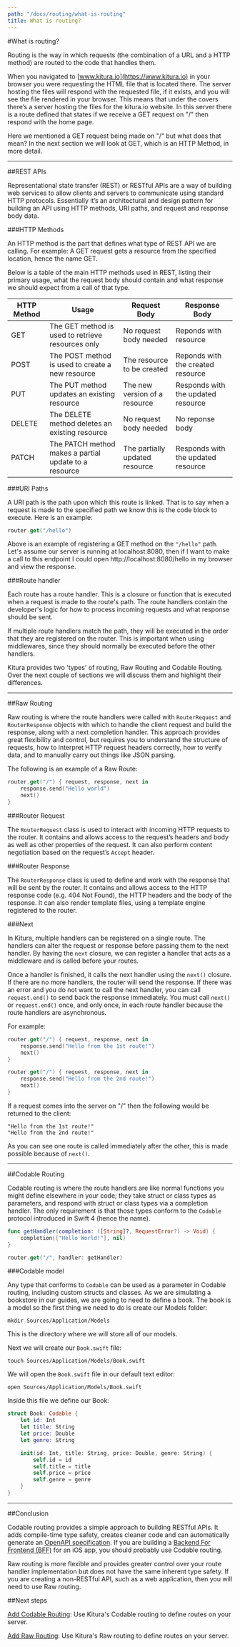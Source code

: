 ```yaml
---
path: "/docs/routing/what-is-routing"
title: What is routing?
---
```


#What is routing?

Routing is the way in which requests (the combination of a URL and a HTTP method) are routed to the code that handles them.

When you navigated to [www.kitura.io](https://www.kitura.io) in your browser you were requesting the HTML file that is located there. The server hosting the files will respond with the requested file, if it exists, and you will see the file rendered in your browser. This means that under the covers there’s a server hosting the files for the kitura.io website. In this server there is a route defined that states if we receive a GET request on "/" then respond with the home page.

Here we mentioned a GET request being made on "/" but what does that mean? In the next section we will look at GET, which is an HTTP Method, in more detail.

---

##REST APIs

Representational state transfer (REST) or RESTful APIs are a way of building web services to allow clients and servers to communicate using standard HTTP protocols. Essentially it’s an architectural and design pattern for building an API using HTTP methods, URI paths, and request and response body data.

###HTTP Methods

An HTTP method is the part that defines what type of REST API we are calling. For example: A GET request gets a resource from the specified location, hence the name GET.

Below is a table of the main HTTP methods used in REST, listing their primary usage, what the request body should contain and what response we should expect from a call of that type.

| HTTP Method | Usage                                                 | Request Body                   | Response Body                      |
| ----------- | ----------------------------------------------------- | ------------------------------ | ---------------------------------- |
| GET         | The GET method is used to retrieve resources only	    | No request body needed	       | Reponds with resource              |
| POST        | The POST method is used to create a new resource    	| The resource to be created	   | Reponds with the created resource  |
| PUT         | The PUT method updates an existing resource	          | The new version of a resource	 | Responds with the updated resource |
| DELETE      | The DELETE method deletes an existing resource	      | No request body needed	       | No reponse body                    |
| PATCH       | The PATCH method makes a partial update to a resource	| The partially updated resource | Responds with the updated resource |

###URI Paths

A URI path is the path upon which this route is linked. That is to say when a request is made to the specified path we know this is the code block to execute. Here is an example:

```swift
router.get("/hello")
```

Above is an example of registering a GET method on the `"/hello"` path. Let's assume our server is running at localhost:8080, then if I want to make a call to this endpoint I could open http://localhost:8080/hello in my browser and view the response.

###Route handler

Each route has a route handler. This is a closure or function that is executed when a request is made to the route's path. The route handlers contain the developer's logic for how to process incoming requests and what response should be sent.

If multiple route handlers match the path, they will be executed in the order that they are registered on the router. This is important when using middlewares, since they should normally be executed before the other handlers.

Kitura provides two 'types' of routing, Raw Routing and Codable Routing. Over the next couple of sections we will discuss them and highlight their differences.

---

##Raw Routing

Raw routing is where the route handlers were called with `RouterRequest` and `RouterResponse` objects with which to handle the client request and build the response, along with a next completion handler. This approach provides great flexibility and control, but requires you to understand the structure of requests, how to interpret HTTP request headers correctly, how to verify data, and to manually carry out things like JSON parsing.

The following is an example of a Raw Route:

```swift
router.get("/") { request, response, next in
    response.send("Hello world")
    next()
}
```

###Router Request

The `RouterRequest` class is used to interact with incoming HTTP requests to the router. It contains and allows access to the request’s headers and body as well as other properties of the request. It can also perform content negotiation based on the request’s `Accept` header.

###Router Response

The `RouterResponse` class is used to define and work with the response that will be sent by the router. It contains and allows access to the HTTP response code (e.g. 404 Not Found), the HTTP headers and the body of the response. It can also render template files, using a template engine registered to the router.

###Next

In Kitura, multiple handlers can be registered on a single route. The handlers can alter the request or response before passing them to the next handler. By having the `next` closure, we can register a handler that acts as a middleware and is called before your routes.

Once a handler is finished, it calls the next handler using the `next()` closure. If there are no more handlers, the router will send the response. If there was an error and you do not want to call the next handler, you can call `request.end()` to send back the response immediately. You must call `next()` or `request.end()` once, and only once, in each route handler because the route handlers are asynchronous.

For example:

```swift
router.get("/") { request, response, next in
    response.send("Hello from the 1st route!")
    next()
}

router.get("/") { request, response, next in
    response.send("Hello from the 2nd route!")
    next()
}
```

If a request comes into the server on "/" then the following would be returned to the client:

```
"Hello from the 1st route!"
"Hello from the 2nd route!"
```

As you can see one route is called immediately after the other, this is made possible because of `next()`.

---

##Codable Routing

Codable routing is where the route handlers are like normal functions you might define elsewhere in your code; they take struct or class types as parameters, and respond with struct or class types via a completion handler. The only requirement is that those types conform to the `Codable` protocol introduced in Swift 4 (hence the name).

```swift
func getHandler(completion: ([String]?, RequestError?) -> Void) {
    completion(["Hello World!"], nil)
}

router.get("/", handler: getHandler)
```

###Codable model <a name="bookmodel"></a>

Any type that conforms to `Codable` can be used as a parameter in Codable routing, including custom structs and classes. As we are simulating a bookstore in our guides, we are going to need to define a book. The book is a model so the first thing we need to do is create our Models folder:

```
mkdir Sources/Application/Models
```

This is the directory where we will store all of our models.

Next we will create our `Book.swift` file:

```
touch Sources/Application/Models/Book.swift
```

We will open the `Book.swift` file in our default text editor:

```
open Sources/Application/Models/Book.swift
```

Inside this file we define our Book:

```swift
struct Book: Codable {
    let id: Int
    let title: String
    let price: Double
    let genre: String

    init(id: Int, title: String, price: Double, genre: String) {
        self.id = id
        self.title = title
        self.price = price
        self.genre = genre
    }
}
```

---

##Conclusion

Codable routing provides a simple approach to building RESTful APIs. It adds compile-time type safety, creates cleaner code and can automatically generate an [OpenAPI specification](https://swagger.io/docs/specification/about/). If you are building a [Backend For Frontend (BFF)](https://samnewman.io/patterns/architectural/bff/) for an iOS app, you should probably use Codable routing.

Raw routing is more flexible and provides greater control over your route handler implementation but does not have the same inherent type safety. If you are creating a non-RESTful API, such as a web application, then you will need to use Raw routing.

##Next steps

[Add Codable Routing](./codable-routing): Use Kitura's Codable routing to define routes on your server.

[Add Raw Routing](./raw-routing): Use Kitura's Raw routing to define routes on your server.
